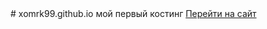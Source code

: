 <HTML>
<body>
# xomrk99.github.io
мой первый костинг
<a href="мая.html"> Перейти на сайт</a>
  </body>
  </html>

